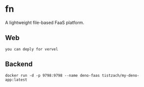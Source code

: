 # fn

A lightweight file-based FaaS platform.

## Web
```
you can deply for vervel
```

## Backend
```
docker run -d -p 9798:9798 --name deno-faas tistzach/my-deno-app:latest
```
